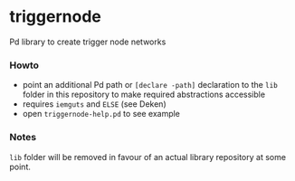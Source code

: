# triggernode
Pd library to create trigger node networks

### Howto 
* point an additional Pd path or `[declare -path]` declaration to the `lib` folder in this repository to make required abstractions accessible
* requires `iemguts` and `ELSE` (see Deken)
* open `triggernode-help.pd` to see example

### Notes
`lib` folder will be removed in favour of an actual library repository at some point.
